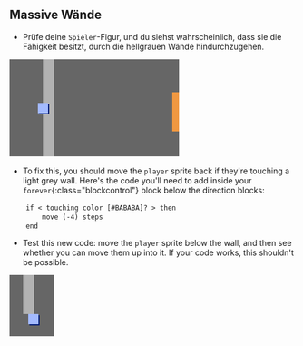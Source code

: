 ## Massive Wände

+ Prüfe deine `Spieler`-Figur, und du siehst wahrscheinlich, dass sie die Fähigkeit besitzt, durch die hellgrauen Wände hindurchzugehen.

![Screenshot](images/world-walls.png)

+ To fix this, you should move the `player` sprite back if they're touching a light grey wall. Here's the code you'll need to add inside your `forever`{:class="blockcontrol"} block below the direction blocks:

```blocks
    if < touching color [#BABABA]? > then
        move (-4) steps
    end
```

+ Test this new code: move the `player` sprite below the wall, and then see whether you can move them up into it. If your code works, this shouldn't be possible.

![Screenshot](images/world-walls-test.png)